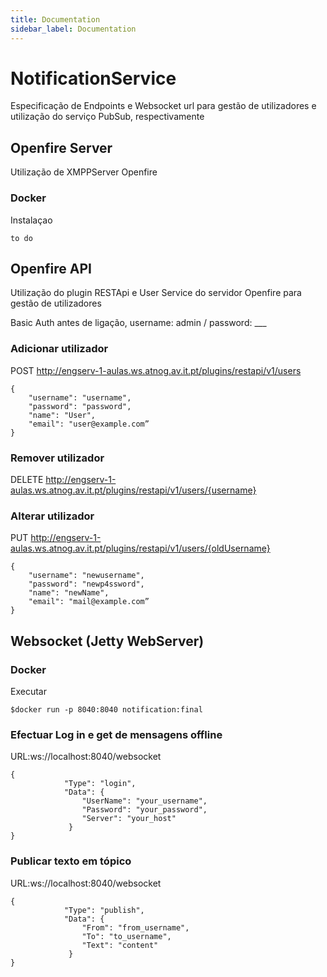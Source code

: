 ```yaml
---
title: Documentation
sidebar_label: Documentation
---
```


# NotificationService

Especificação de Endpoints e Websocket url para gestão de utilizadores e utilização do serviço PubSub, respectivamente

## Openfire Server

Utilização de XMPPServer Openfire

### Docker

Instalaçao

```
to do
```
## Openfire API

Utilização do plugin RESTApi e User Service do servidor Openfire para gestão de utilizadores

Basic Auth antes de ligação, username: admin / password: ___

### Adicionar utilizador

POST http://engserv-1-aulas.ws.atnog.av.it.pt/plugins/restapi/v1/users
```
{
    "username": "username",
    "password": "password",
    "name": "User",
    "email": "user@example.com”
}
```
### Remover utilizador

DELETE http://engserv-1-aulas.ws.atnog.av.it.pt/plugins/restapi/v1/users/{username}

### Alterar utilizador 
PUT http://engserv-1-aulas.ws.atnog.av.it.pt/plugins/restapi/v1/users/{oldUsername}

```
{
    "username": "newusername",
    "password": "newp4ssword",
    "name": "newName",
    "email": "mail@example.com”
}
```
## Websocket (Jetty WebServer)

### Docker

Executar

```
$docker run -p 8040:8040 notification:final
```

### Efectuar Log in e get de mensagens offline

URL:ws://localhost:8040/websocket

```
{
            "Type": "login",
            "Data": {
                "UserName": "your_username",
                "Password": "your_password",
                "Server": "your_host"
             }
}
```
### Publicar texto em tópico

URL:ws://localhost:8040/websocket

```
{
            "Type": "publish",
            "Data": {
                "From": "from_username",
                "To": "to_username",
                "Text": "content"
             }
}

```


